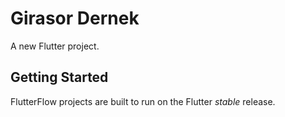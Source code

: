# Girasor Dernek

A new Flutter project.

## Getting Started

FlutterFlow projects are built to run on the Flutter _stable_ release.

